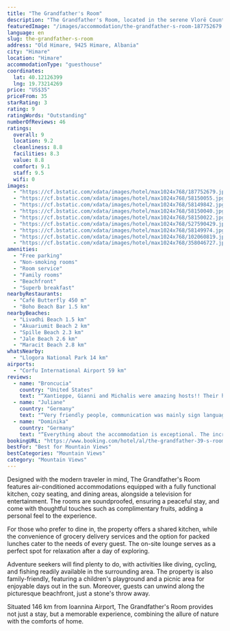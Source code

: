 ```yaml
---
title: "The Grandfather's Room"
description: "The Grandfather's Room, located in the serene Vlorë County region of Himare, offers a unique blend of comfort and scenic beauty, making it a standout choice for travelers seeking a tranquil retreat."
featuredImage: "/images/accommodation/the-grandfather-s-room-187752679.jpg"
language: en
slug: the-grandfather-s-room
address: "Old Himare, 9425 Himare, Albania"
city: "Himare"
location: "Himare"
accommodationType: "guesthouse"
coordinates:
  lat: 40.12126399
  lng: 19.73214269
price: "US$35"
priceFrom: 35
starRating: 3
rating: 9
ratingWords: "Outstanding"
numberOfReviews: 46
ratings:
  overall: 9
  location: 9.2
  cleanliness: 8.8
  facilities: 8.3
  value: 8.8
  comfort: 9.1
  staff: 9.5
  wifi: 0
images:
  - "https://cf.bstatic.com/xdata/images/hotel/max1024x768/187752679.jpg?k=cb55cad382a62638c5b19f7b79e9c71c1c5d55e49aeff4065be8da271808c8eb&o=&hp=1"
  - "https://cf.bstatic.com/xdata/images/hotel/max1024x768/58150055.jpg?k=59cb809cb7d1a86cbaba84a0fd6f17b837e675999f3df986fa3fa6a7799935fd&o=&hp=1"
  - "https://cf.bstatic.com/xdata/images/hotel/max1024x768/58149842.jpg?k=51a2d3a95f06cdaaab2c46662d9cbb63805e89621d4f777a4052c6e5788ecd2c&o=&hp=1"
  - "https://cf.bstatic.com/xdata/images/hotel/max1024x768/58150040.jpg?k=8fc76d4aa9724f1233d475474572843f5151359ff3c217d2b73c4d21f17d5480&o=&hp=1"
  - "https://cf.bstatic.com/xdata/images/hotel/max1024x768/58150022.jpg?k=60a5c40c95eb0b1bf2a45d24ab64ec257549aa243c094d4c9e5fb82885b6762d&o=&hp=1"
  - "https://cf.bstatic.com/xdata/images/hotel/max1024x768/527590429.jpg?k=9148f36fe323f26039de94510c20547ba4baf87ec9fc53c720d5f16305976ac6&o=&hp=1"
  - "https://cf.bstatic.com/xdata/images/hotel/max1024x768/58149974.jpg?k=a1fb01da5b0c6e1b82e559e039f3615c9ea556cd7f12d5cb347e89d9358bec19&o=&hp=1"
  - "https://cf.bstatic.com/xdata/images/hotel/max1024x768/102060819.jpg?k=f592c8ac792854bd20a42f8d6ef243c5c4dc1a99de4ea32a917d12a37768217f&o=&hp=1"
  - "https://cf.bstatic.com/xdata/images/hotel/max1024x768/358046727.jpg?k=535636341a59bc6da777a0290e757fe491dc0c31478d4251d7a2d9214fa41d3f&o=&hp=1"
amenities:
  - "Free parking"
  - "Non-smoking rooms"
  - "Room service"
  - "Family rooms"
  - "Beachfront"
  - "Superb breakfast"
nearbyRestaurants:
  - "Café Butterfly 450 m"
  - "Boho Beach Bar 1.5 km"
nearbyBeaches:
  - "Livadhi Beach 1.5 km"
  - "Akuariumit Beach 2 km"
  - "Spille Beach 2.3 km"
  - "Jale Beach 2.6 km"
  - "Maracit Beach 2.8 km"
whatsNearby:
  - "Llogora National Park 14 km"
airports:
  - "Corfu International Airport 59 km"
reviews:
  - name: "Broncucia"
    country: "United States"
    text: "“Xantieppe, Gianni and Michalis were amazing hosts!! Their house is perched in an amazing spot overlooking the sea and you are surrounded by grape vines, flowers and all the beautiful things they grow. My brother and I were treated like long lost...”"
  - name: "Juliane"
    country: "Germany"
    text: "“Very friendly people, communication was mainly sign language as they do not speak english- but that was not a problem at all. The Food was self made, fresh from the Garden and really good (and a lot). The garden and the view is so relaxing and...”"
  - name: "Dominika"
    country: "Germany"
    text: "“Everything about the accommodation is exceptional. The incredibly beautiful view, surrounding, and garden speak for themselves. But really, what made our stay unforgettable was the hospitality of the family. The three year old girl living at the...”"
bookingURL: "https://www.booking.com/hotel/al/the-grandfather-39-s-room.en-gb.html?aid=8035640"
bestFor: "Best for Mountain Views"
bestCategories: "Mountain Views"
category: "Mountain Views"
---
```


Designed with the modern traveler in mind, The Grandfather's Room features air-conditioned accommodations equipped with a fully functional kitchen, cozy seating, and dining areas, alongside a television for entertainment. The rooms are soundproofed, ensuring a peaceful stay, and come with thoughtful touches such as complimentary fruits, adding a personal feel to the experience.

For those who prefer to dine in, the property offers a shared kitchen, while the convenience of grocery delivery services and the option for packed lunches cater to the needs of every guest. The on-site lounge serves as a perfect spot for relaxation after a day of exploring.

Adventure seekers will find plenty to do, with activities like diving, cycling, and fishing readily available in the surrounding area. The property is also family-friendly, featuring a children's playground and a picnic area for enjoyable days out in the sun. Moreover, guests can unwind along the picturesque beachfront, just a stone's throw away.

Situated 146 km from Ioannina Airport, The Grandfather's Room provides not just a stay, but a memorable experience, combining the allure of nature with the comforts of home.